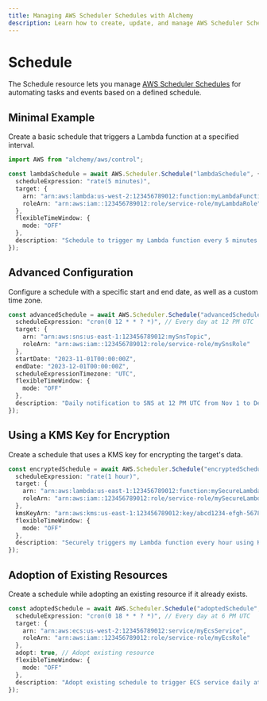 ```yaml
---
title: Managing AWS Scheduler Schedules with Alchemy
description: Learn how to create, update, and manage AWS Scheduler Schedules using Alchemy Cloud Control.
---
```


# Schedule

The Schedule resource lets you manage [AWS Scheduler Schedules](https://docs.aws.amazon.com/scheduler/latest/userguide/) for automating tasks and events based on a defined schedule.

## Minimal Example

Create a basic schedule that triggers a Lambda function at a specified interval.

```ts
import AWS from "alchemy/aws/control";

const lambdaSchedule = await AWS.Scheduler.Schedule("lambdaSchedule", {
  scheduleExpression: "rate(5 minutes)",
  target: {
    arn: "arn:aws:lambda:us-west-2:123456789012:function:myLambdaFunction",
    roleArn: "arn:aws:iam::123456789012:role/service-role/myLambdaRole"
  },
  flexibleTimeWindow: {
    mode: "OFF"
  },
  description: "Schedule to trigger my Lambda function every 5 minutes."
});
```

## Advanced Configuration

Configure a schedule with a specific start and end date, as well as a custom time zone.

```ts
const advancedSchedule = await AWS.Scheduler.Schedule("advancedSchedule", {
  scheduleExpression: "cron(0 12 * * ? *)", // Every day at 12 PM UTC
  target: {
    arn: "arn:aws:sns:us-east-1:123456789012:mySnsTopic",
    roleArn: "arn:aws:iam::123456789012:role/service-role/mySnsRole"
  },
  startDate: "2023-11-01T00:00:00Z",
  endDate: "2023-12-01T00:00:00Z",
  scheduleExpressionTimezone: "UTC",
  flexibleTimeWindow: {
    mode: "OFF"
  },
  description: "Daily notification to SNS at 12 PM UTC from Nov 1 to Dec 1."
});
```

## Using a KMS Key for Encryption

Create a schedule that uses a KMS key for encrypting the target's data.

```ts
const encryptedSchedule = await AWS.Scheduler.Schedule("encryptedSchedule", {
  scheduleExpression: "rate(1 hour)",
  target: {
    arn: "arn:aws:lambda:us-east-1:123456789012:function:mySecureLambdaFunction",
    roleArn: "arn:aws:iam::123456789012:role/service-role/mySecureLambdaRole"
  },
  kmsKeyArn: "arn:aws:kms:us-east-1:123456789012:key/abcd1234-efgh-5678-ijkl-91011mnopqr",
  flexibleTimeWindow: {
    mode: "OFF"
  },
  description: "Securely triggers my Lambda function every hour using KMS."
});
```

## Adoption of Existing Resources

Create a schedule while adopting an existing resource if it already exists.

```ts
const adoptedSchedule = await AWS.Scheduler.Schedule("adoptedSchedule", {
  scheduleExpression: "cron(0 18 * * ? *)", // Every day at 6 PM UTC
  target: {
    arn: "arn:aws:ecs:us-west-2:123456789012:service/myEcsService",
    roleArn: "arn:aws:iam::123456789012:role/service-role/myEcsRole"
  },
  adopt: true, // Adopt existing resource
  flexibleTimeWindow: {
    mode: "OFF"
  },
  description: "Adopt existing schedule to trigger ECS service daily at 6 PM UTC."
});
```